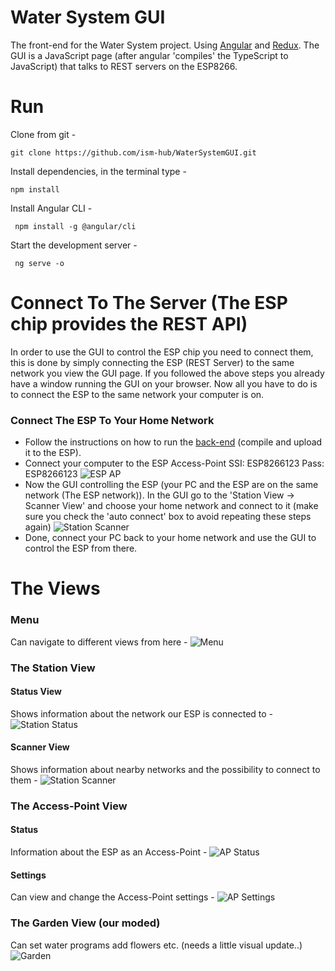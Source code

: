 # Water System GUI
The front-end for the Water System project. Using [Angular](https://angular.io/) and [Redux](https://redux.js.org/). The GUI is a JavaScript page (after angular 'compiles' the TypeScript to JavaScript) that talks to REST servers on the ESP8266.

# Run
Clone from git -
```git
git clone https://github.com/ism-hub/WaterSystemGUI.git
```
Install dependencies, in the terminal type -  
```terminal
npm install
```
Install Angular CLI - 
```terminal
 npm install -g @angular/cli
 ```
Start the development server - 
```terminal
 ng serve -o
 ```
# Connect To The Server (The ESP chip provides the REST API)
In order to use the GUI to control the ESP chip you need to connect them, this is done by simply connecting the ESP (REST Server) to the same network you view the GUI page. If you followed the above steps you already have a window running the GUI on your browser. Now all you have to do is to connect the ESP to the same network your computer is on.
### Connect The ESP To Your Home Network
- Follow the instructions on how to run the [back-end](https://github.com/ism-hub/WaterSystemBackend) (compile and upload it to the ESP).
- Connect your computer to the ESP Access-Point  SSI: ESP8266123 Pass: ESP8266123 ![ESP AP](https://i.imgur.com/s74ch7b.png)
- Now the GUI controlling the ESP (your PC and the ESP are on the same network (The ESP network)). In the GUI go to the 'Station View -> Scanner View' and choose your home network and connect to it (make sure you check the 'auto connect' box to avoid repeating these steps again) ![Station Scanner](https://i.imgur.com/IQXJrWV.png)
- Done, connect your PC back to your home network and use the GUI to control the ESP from there.

# The Views 
### Menu
Can navigate to different views from here - 
![Menu](https://i.imgur.com/EYAK4Em.png)

### The Station View
#### Status View
Shows information about the network our ESP is connected to - 
![Station Status](https://i.imgur.com/z337qb4.png)

#### Scanner View
Shows information about nearby networks and the possibility to connect to them - 
![Station Scanner](https://i.imgur.com/IQXJrWV.png)

### The Access-Point View
#### Status
Information about the ESP as an Access-Point - 
![AP Status](https://i.imgur.com/rpYnz6X.png)

#### Settings
Can view and change the Access-Point settings -
![AP Settings](https://i.imgur.com/MuQt69T.png)

### The Garden View (our moded)
Can set water programs add flowers etc. (needs a little visual update..)
![Garden](https://i.imgur.com/U1g6Mo9.png)



